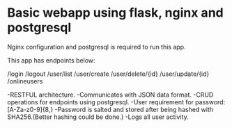# Basic webapp using flask, nginx and postgresql

Nginx configuration and postgresql is required to run this app.

This app has endpoints below:

/login
/logout
/user/list
/user/create
/user/delete/{id}
/user/update/{id}
/onlineusers

-RESTFUL architecture.
-Communicates with JSON data format.
-CRUD operations for endpoints using postgresql.
-User requirement for password: [A-Za-z0-9]{8,}
-Password is salted and stored after being hashed with SHA256.(Better hashing could be done.)
-Logs all user activity.
